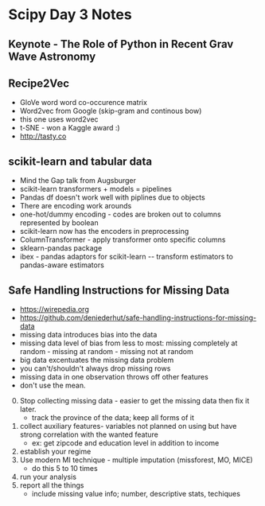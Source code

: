 # Scipy Day 3 Notes #

## Keynote - The Role of Python in Recent Grav Wave Astronomy ##

## Recipe2Vec ##

* GloVe word word co-occurence matrix
* Word2vec from Google (skip-gram and continous bow)
* this one uses word2vec
* t-SNE - won a Kaggle award :)
* http://tasty.co

## scikit-learn and tabular data ##

* Mind the Gap talk from Augsburger
* scikit-learn transformers + models = pipelines
* Pandas df doesn't work well with piplines due to objects
* There are encoding work arounds
* one-hot/dummy encoding - codes are broken out to columns represented by boolean
* scikit-learn now has the encoders in preprocessing
* ColumnTransformer - apply transformer onto specific columns
* sklearn-pandas package
* ibex - pandas adaptors for scikit-learn -- transform estimators to pandas-aware estimators

## Safe Handling Instructions for Missing Data ##

* https://wirepedia.org
* https://github.com/deniederhut/safe-handling-instructions-for-missing-data
* missing data introduces bias into the data
* missing data level of bias from less to most: missing completely at random - missing at random - missing not at random
* big data excentuates the missing data problem
* you can't/shouldn't always drop missing rows
* missing data in one observation throws off other features
* don't use the mean.

0. Stop collecting missing data - easier to get the missing data then fix it later.
    - track the province of the data; keep all forms of it
1. collect auxiliary features- variables not planned on using but have strong correlation with the wanted feature
    - ex: get zipcode and education level in addition to income
2. establish your regime
3. Use modern MI technique - multiple imputation (missforest, MO, MICE)
    - do this 5 to 10 times
4. run your analysis
5. report all the things
    - include missing value info; number, descriptive stats, techiques


